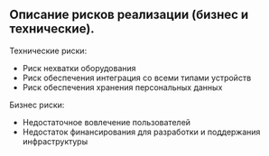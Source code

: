 ## Описание рисков реализации (бизнес и технические).
Технические риски:
- Риск нехватки оборудования
- Риск обеспечения интеграция со всеми типами устройств
- Риск обеспечения хранения персональных данных

Бизнес риски:
- Недостаточное вовлечение пользователей
- Недостаток финансирования для разработки и поддержания инфраструктуры